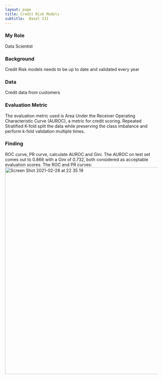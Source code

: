 ```yaml
---
layout: page
title: Credit Risk Models
subtitle:  Basel III
---
```

### My Role
Data Scientist 

### Background
Credit Risk models needs to be up to date and validated every year


### Data
Credit data from customers 

### Evaluation Metric
The evaluation metric used is Area Under the Receiver Operating Characteristic Curve (AUROC), a metric for credit scoring. Repeated Stratified K-fold split the data while preserving the class imbalance and perform k-fold validation multiple times.

### Finding
ROC curve, PR curve, calculate AUROC and Gini. The AUROC on test set comes out to 0.866 with a Gini of 0.732, both considered as  acceptable evaluation scores. The ROC and PR curves:
<img width="681" alt="Screen Shot 2021-02-28 at 22 35 19" src="https://user-images.githubusercontent.com/15735938/109434364-3eb6c780-7a15-11eb-961f-aabf294d3f1d.png">




